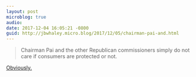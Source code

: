 ```yaml
---
layout: post
microblog: true
audio: 
date: 2017-12-04 16:05:21 -0800
guid: http://jbwhaley.micro.blog/2017/12/05/chairman-pai-and.html
---
```

> Chairman Pai and the other Republican commissioners simply do not care if consumers are protected or not.

[Obviously.](https://arstechnica.com/tech-policy/2017/12/fcc-chair-refuses-to-delay-net-neutrality-vote-despite-pending-court-case/)
